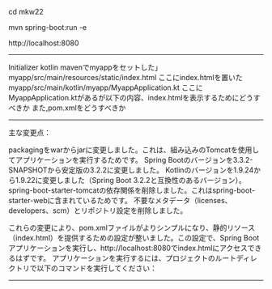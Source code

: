 cd mkw22

mvn spring-boot:run -e

http://localhost:8080

---


Initializer kotlin mavenでmyappをセットした」
myapp/src/main/resources/static/index.html
ここにindex.htmlを置いた
myapp/src/main/kotlin/myapp/MyappApplication.kt
ここにMyappApplication.ktがあるが以下の内容、index.htmlを表示するためにどうすべきか
また,pom.xmlをどうすべきか

---

主な変更点：

packagingをwarからjarに変更しました。これは、組み込みのTomcatを使用してアプリケーションを実行するためです。
Spring Bootのバージョンを3.3.2-SNAPSHOTから安定版の3.2.2に変更しました。
Kotlinのバージョンを1.9.24から1.9.22に変更しました（Spring Boot 3.2.2と互換性のあるバージョン）。
spring-boot-starter-tomcatの依存関係を削除しました。これはspring-boot-starter-webに含まれているためです。
不要なメタデータ（licenses、developers、scm）とリポジトリ設定を削除しました。

これらの変更により、pom.xmlファイルがよりシンプルになり、静的リソース（index.html）を提供するための設定が整いました。この設定で、Spring Bootアプリケーションを実行し、http://localhost:8080でindex.htmlにアクセスできるはずです。
アプリケーションを実行するには、プロジェクトのルートディレクトリで以下のコマンドを実行してください：

---

